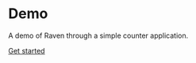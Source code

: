 # Demo

A demo of Raven through a simple counter application.

[Get started](https://github.com/matteokeole/raven/wiki/Raven-API-Documentation#getting-started)